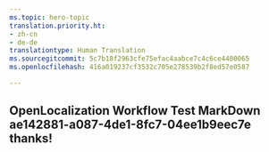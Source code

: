 ```yaml
---
ms.topic: hero-topic
translation.priority.ht:
- zh-cn
- de-de
translationtype: Human Translation
ms.sourcegitcommit: 5c7b18f2963cfe75efac4aabce7c4c6ce4400065
ms.openlocfilehash: 416a019237cf3532c705e278539b2f8ed57e0587

---
```

## OpenLocalization Workflow Test MarkDown ae142881-a087-4de1-8fc7-04ee1b9eec7e thanks!



<!--HONumber=Aug16_HO3-->


